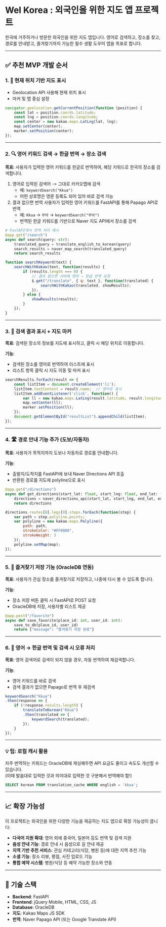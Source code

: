 # Wel Korea : 외국인을 위한 지도 앱 프로젝트

한국에 거주하거나 방문한 외국인을 위한 지도 앱입니다. 영어로 검색하고, 장소를 찾고, 경로를 안내받고, 즐겨찾기까지 가능한 필수 생활 도우미 앱을 목표로 합니다.

---

## ✅ 추천 MVP 개발 순서

### 1. 📍 현재 위치 기반 지도 표시

- Geolocation API 사용해 현재 위치 표시
- 마커 및 맵 중심 설정

```javascript
navigator.geolocation.getCurrentPosition(function (position) {
    const lat = position.coords.latitude;
    const lng = position.coords.longitude;
    const center = new kakao.maps.LatLng(lat, lng);
    map.setCenter(center);
    marker.setPosition(center);
});
```

---

### 2. 🔍 영어 키워드 검색 → 한글 번역 → 장소 검색

**목표**: 사용자가 입력한 영어 키워드를 한글로 번역하여, 해당 키워드로 한국의 장소를 검색합니다.

1. 영어로 입력된 검색어 -> 그대로 카카오맵에 검색
    - 예: ```keywordSearch("Kkua")```
    - 어떤 상호명은 영문 등록도 되어 있어 바로 검색 가능
2. 결과 없으면 번역 사용자가 입력한 영어 키워드를 FastAPI를 통해 Papago API로 번역
    - 예: ```Kkua``` → ```꾸아``` → ```keywordSearch("꾸아")```
    - 번역된 한글 키워드를 기반으로 Naver 지도 API에서 장소를 검색

```python
# FastAPI에서 번역 처리 예시
@app.get("/search")
async def search(query: str):
    translated_query = translate_english_to_korean(query)
    search_results = naver_map_search(translated_query)
    return search_results
```
```javascript
function searchKeyword(text) {
    searchWithKakao(text, function(results) {
        if (results.length === 0) {
            // 결과 없으면 서버에 영어 → 한글 번역 요청
            $.get("/translate", { q: text }, function(translated) {
                searchWithKakao(translated, showResults);
            });
        } else {
            showResults(results);
        }
    });
}
```

---

### 3. 📄 검색 결과 표시 + 지도 마커

**목표**: 검색된 장소의 정보를 지도에 표시하고, 클릭 시 해당 위치로 이동합니다.

**기능**:
- 검색된 장소를 영어로 번역하여 리스트에 표시
- 리스트 항목 클릭 시 지도 이동 및 마커 표시

```javascript
searchResults.forEach(result => {
    const listItem = document.createElement('li');
    listItem.textContent = result.name;  // 영어로 표시
    listItem.addEventListener('click', function() {
        var ll = new kakao.maps.LatLng(result.latitude, result.longitude);
        map.setCenter(ll);
        marker.setPosition(ll);
    });
    document.getElementById("resultList").appendChild(listItem);
});
```

---

### 4. 🛣️ 경로 안내 기능 추가 (도보/자동차)

**목표**: 사용자가 목적지까지 도보나 자동차로 경로를 안내합니다.

**기능**:
- 출발지/도착지를 FastAPI에 보내 Naver Directions API 호출
- 반환된 경로를 지도에 polyline으로 표시

```python
@app.get("/directions")
async def get_directions(start_lat: float, start_lng: float, end_lat: float, end_lng: float):
    directions = naver_directions_api(start_lat, start_lng, end_lat, end_lng)
    return directions
```

```javascript
directions.routes[0].legs[0].steps.forEach(function(step) {
    var path = step.polyline.points;
    var polyline = new kakao.maps.Polyline({
        path: path,
        strokeColor: "#FF0000", 
        strokeWeight: 3
    });
    polyline.setMap(map);
});
```

---

### 5. 💾 즐겨찾기 저장 기능 (OracleDB 연동)

**목표**: 사용자가 관심 장소를 즐겨찾기로 저장하고, 나중에 다시 볼 수 있도록 합니다.

**기능**:
- 장소 저장 버튼 클릭 시 FastAPI로 POST 요청
- OracleDB에 저장, 사용자별 리스트 제공

```python
@app.post("/favorite")
async def save_favorite(place_id: int, user_id: int):
    save_to_db(place_id, user_id)
    return {"message": "즐겨찾기 저장 완료"}
```

---

### 6. 💬 영어 → 한글 번역 및 검색 시 오류 처리

**목표**: 영어 검색어로 검색이 되지 않을 경우, 자동 번역하여 재검색합니다.

**기능**:
- 영어 키워드를 바로 검색
- 검색 결과가 없으면 Papago로 번역 후 재검색

```javascript
keywordSearch("Kkua")
.then(response => {
    if (!response.results.length) {
        translateToKorean("Kkua")
        .then(translated => {
            keywordSearch(translated);
        });
    }
});
```

---

### 💡 팁: 로컬 캐시 활용

자주 번역하는 키워드는 OracleDB에 캐싱해두면 API 요금도 줄이고 속도도 개선할 수 있습니다.  
(이때 발음대로 입력한 것과 의미대로 입력한 것 구분해서 번역해야 함!)

```sql
SELECT korean FROM translation_cache WHERE english = 'kkua';
```

---

## 📈 확장 가능성

이 프로젝트는 외국인을 위한 다양한 기능을 제공하는 지도 앱으로 확장 가능성이 큽니다:

- **다국어 지원 확대**: 영어 외에 중국어, 일본어 등도 번역 및 검색 지원
- **음성 안내 기능**: 경로 안내 시 음성으로 길 안내 제공
- **지역 기반 추천 서비스**: 관심 카테고리(식당, 병원 등)에 대한 지역 추천 기능
- **소셜 기능**: 장소 리뷰, 평점, 사진 업로드 기능
- **통합 예약 시스템**: 병원/식당 등 예약 가능한 장소와 연동

---

## 📁 기술 스택

- **Backend**: FastAPI
- **Frontend**: jQuery Mobile, HTML, CSS, JS
- **Database**: OracleDB
- **지도**: Kakao Maps JS SDK
- **번역**: Naver Papago API (또는 Google Translate API)
